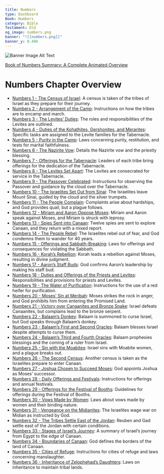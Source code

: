 ```yaml
---
title: Numbers
type: Dashboard
Book: Numbers
category: Bible
Testament: Old
og_image: numbers.png
banner: "![[numbers.png]]"
banner_y: 0.496
---
```


![Banner Image Alt Text](docs.nicholasstull.com/img/banners/numbers.png)

[Book of Numbers Summary: A Complete Animated Overview](https://youtu.be/tp5MIrMZFqo?si=pK4AIRNNp6VRmUbv)
# Numbers Chapter Overview

- [Numbers 1 - The Census of Israel](num-1): A census is taken of the tribes of Israel as they prepare for their journey.
- [Numbers 2 - Arrangement of the Camp](num-2): Instructions on how the tribes are to encamp and march.
- [Numbers 3 - The Levites’ Duties](num-3): The roles and responsibilities of the Levites are outlined.
- [Numbers 4 - Duties of the Kohathites, Gershonites, and Merarites](num-4): Specific tasks are assigned to the Levite families for the Tabernacle.
- [Numbers 5 - Purity in the Camp](num-5): Laws concerning purity, restitution, and tests for marital faithfulness.
- [Numbers 6 - The Nazirite Vow](num-6): Details the Nazirite vow and the priestly blessing.
- [Numbers 7 - Offerings for the Tabernacle](num-7): Leaders of each tribe bring offerings for the dedication of the Tabernacle.
- [Numbers 8 - The Levites Set Apart](num-8): The Levites are consecrated for service in the Tabernacle.
- [Numbers 9 - The Passover Celebrated](num-9): Instructions for observing the Passover and guidance by the cloud over the Tabernacle.
- [Numbers 10 - The Israelites Set Out from Sinai](num-10): The Israelites leave Mount Sinai, guided by the cloud and the silver trumpets.
- [Numbers 11 - The People Complain](num-11): Complaints arise about hardships, and God provides quail, but a plague follows.
- [Numbers 12 - Miriam and Aaron Oppose Moses](num-12): Miriam and Aaron speak against Moses, and Miriam is struck with leprosy.
- [Numbers 13 - Spies Sent into Canaan](num-13): Twelve spies are sent to explore Canaan, and they return with a mixed report.
- [Numbers 14 - The People Rebel](num-14): The Israelites rebel out of fear, and God condemns them to wander for 40 years.
- [Numbers 15 - Offerings and Sabbath-Breaking](num-15): Laws for offerings and consequences for violating the Sabbath.
- [Numbers 16 - Korah’s Rebellion](num-16): Korah leads a rebellion against Moses, resulting in divine judgment.
- [Numbers 17 - Aaron’s Staff Buds](num-17): God confirms Aaron’s leadership by making his staff bud.
- [Numbers 18 - Duties and Offerings of the Priests and Levites](num-18): Responsibilities and provisions for priests and Levites.
- [Numbers 19 - The Water of Purification](num-19): Instructions for the use of a red heifer for purification.
- [Numbers 20 - Moses’ Sin at Meribah](num-20): Moses strikes the rock in anger, and God prohibits him from entering the Promised Land.
- [Numbers 21 - Victory over Canaanites and Bronze Snake](num-21): Israel defeats Canaanites, but complains lead to the bronze serpent.
- [Numbers 22 - Balaam’s Donkey](num-22): Balaam is summoned to curse Israel, but God speaks through Balaam’s donkey.
- [Numbers 23 - Balaam’s First and Second Oracles](num-23): Balaam blesses Israel despite attempts to curse them.
- [Numbers 24 - Balaam’s Third and Fourth Oracles](num-24): Balaam prophesies blessings and the coming of a ruler from Israel.
- [Numbers 25 - Sin with the Moabites](num-25): Israel sins with Moabite women, and a plague breaks out.
- [Numbers 26 - The Second Census](num-26): Another census is taken as the Israelites prepare to enter Canaan.
- [Numbers 27 - Joshua Chosen to Succeed Moses](num-27): God appoints Joshua as Moses’ successor.
- [Numbers 28 - Daily Offerings and Festivals](num-28): Instructions for offerings and annual festivals.
- [Numbers 29 - Offerings for the Festival of Booths](num-29): Guidelines for offerings during the Festival of Booths.
- [Numbers 30 - Vows Made by Women](num-30): Laws about vows made by women and their binding nature.
- [Numbers 31 - Vengeance on the Midianites](num-31): The Israelites wage war on Midian as instructed by God.
- [Numbers 32 - The Tribes Settle East of the Jordan](num-32): Reuben and Gad settle east of the Jordan with certain conditions.
- [Numbers 33 - Stages of Israel’s Journey](num-33): A summary of Israel’s journey from Egypt to the edge of Canaan.
- [Numbers 34 - Boundaries of Canaan](num-34): God defines the borders of the land of Canaan.
- [Numbers 35 - Cities of Refuge](num-35): Instructions for cities of refuge and laws concerning manslaughter.
- [Numbers 36 - Inheritance of Zelophehad’s Daughters](num-36): Laws on inheritance to maintain tribal lands.


